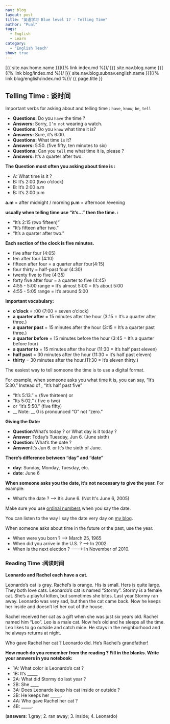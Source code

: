 ```yaml
---
nav: blog
layout: post
title: "英语学习 Blue level 17 - Telling Time"
author: "Pual"
tags:
  - English
  - Learn
category:
  - 'English Teach'
show: true
---
```


[{{ site.nav.home.name }}]({% link index.md %})/
[{{ site.nav.blog.name }}]({% link blog/index.md %})/
[{{ site.nav.blog.subnav.english.name }}]({% link blog/english/index.md %})/
{{ page.title }}

## Telling Time : 谈时间

Important  verbs for asking about and telling time : `have`, `know`, `be`, `tell`

- **Questions:** Do you `have` the time ?
- **Answers:** Sorry, `I’m not` wearing a watch.
- **Questions:** Do you `know` what time it is?
- **Answers:** Sure, it’s 6:00.
- **Questions:** What time `is` it?
- **Answers:**  5:50. (five fifty, ten minutes to six)
- **Questions:** Can you `tell` me what time it is, please ?
- **Answers:** It’s a quarter after two.

**The Question most often you asking about time is :**

- A: What  time is it ?
- B: It’s 2:00 (two o’clock)
- B: It’s 2:00 a.m
- B: It’s 2:00 p.m

**a.m** = after midnight / morning
**p.m** = afternoon /evening

**usually when telling time use “it’s…” then the time. :**

- “It’s 2:15 (two fifteen)”
- “It’s fifteen after two.”
- “It’s a quarter after two.”

**Each section of the clock is five minutes.**

- five after four (4:05)
- ten after four (4:10)
- fifteen after four = a quarter after four(4:15)
- four thirty = half-past four  (4:30)
- twenty five to five (4:35)
- forty five after four = a quarter to five (4:45)
- 4:55 - 5:00 range = It’s almost 5:00 = It’s about 5:00
- 4:55 - 5:05 range = It’s around 5:00

**Important vocabulary:**

- **o’clock** = :00 (7:00 = seven o’clock)
- **a quarter after** = 15 minutes after the hour (3:15 = It’s a quarter after three.)
- **a quarter past** = 15 minutes after the hour (3:15 = It’s a quarter past three.)
- **a quarter before** = 15 minutes before the hour (3:45 = It’s a quarter before four)
- **a quarter to** = 15 minutes after the hour (11:30 = It’s half past eleven)
- **half past** = 30 minutes after the hour (11:30 = it’s half past eleven)
- **thirty** = 30 minutes after the hour.(11:30 = It’s eleven thirty.)

The easiest way to tell someone the time is to use a digital format.

For example, when someone asks you what time it is, you can say, “It’s 5:30.” Instead of , “It’s half past five”

- “It’s 5:13.” = (five thirteen) or
- “Its 5:02.” ( five o two)
- or “It’s 5:50.” (five fifty)
- __ Note: __ 0 is pronounced “O” not “zero.”

**Giving the Date:**
- **Question**:What’s today ? or What day is it today ?
- **Answer**: Today’s Tuesday, Jun 6. (June sixth)
- **Question**: What’s the date ?
- **Answer**:It’s Jun 6. or It’s the sixth of June.

**There’s difference between “day” and “date”**

- **day**: Sunday, Monday, Tuesday, etc.
- **date**: June 6

**When someone asks you the date, it’s not necessary to give the year.** For example:

- What’s the date ? ——>  It’s June 6. (Not It's June 6, 2005)

Make sure you use [ordinal numbers](http://www.learnamericanenglishonline.com/Blue%20Level/B21_Numbers.html)  when you say the date.

You can listen to the way I say the date very day on [my blog](http://www.learnamericanenglishonline.com/BlogLAEO.html).

When someone asks about time in the future or the past, use the year.

- When were you born ? ——> March 25, 1965
- When did you arrive in the U.S. ? ——> In 2002.
- When is the next election ? ——-> In November of 2010.

### Reading Time :阅读时间

**Leonardo and Rachel each have a cat.**

Leonardo’s cat is gray. Rachel’s is orange.
His is small.
Hers is quite large.
They both love cats.
Leonardo’s cat is named “Stormy”.
Stormy is a female cat.
She’s a <span title="贪玩">playful</span> kitten, but sometimes she <span title="咬">bites</span>.
Last year Stormy ran away.
Leonardo was very sad, but then the cat came back.
Now he keeps her inside and doesn’t let her out of the house.

Rachel received her cat as a gift when she was just six years old.
Rachel named him “Leo”.
Leo is a male cat.
Now he’s old and he sleeps all the time.
Leo likes to go outside and catch <span id="老鼠">mice</span>.
He stays in the <span title="社区">neighborhood</span> and he always returns at night.

Who gave Rachel her cat ? Leonardo did. He’s Rachel’s grandfather!

**How much do you remember from the reading ? Fill in the blanks. Write your answers in you notebook:**

- 1A: What color is Leonardo’s cat ?
- 1B: It’s _____
- 2A: What did Stormy do last year ?
- 2B: She ____
- 3A: Does Leonardo keep his cat inside or outside ?
- 3B: He keeps her _____.
- 4A: Who gave Rachel her cat ?
- 4B: _____.

(**answers**: 1.gray; 2. ran away; 3. inside; 4. Leonardo)
